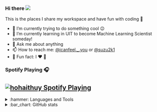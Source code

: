 ### Hi there <a href="https://www.facebook.com/suzu2k1/"><img src="https://media.giphy.com/media/hvRJCLFzcasrR4ia7z/giphy.gif" width="25px"></a>
This is the places I share my workspace and have fun with coding :pig_nose:

- 🔭 I’m currently trying to do something cool :wink:
- 🌱 I’m currently learning in UIT to become Machine Learning Scientist someday!
- 💬 Ask me about anything
- 📫 How to reach me: [@icanfeel._.you](https://www.instagram.com/icanfeel._.you/) or [@suzu2k1](https://www.facebook.com/suzu2k1/)
- :speak_no_evil: Fun fact: I :heart: :dog:


### Spotify Playing 🎧

[<img src="https://now-playing-codestackr.vercel.app/api/spotify-playing" alt="hohaithuy Spotify Playing" width="350" />](https://open.spotify.com/user/4bg98ass1m8hlj828k4hq10z0)
---

<details>
  <summary>:hammer: Languages and Tools </summary>
<br />
<img align="left" alt="Visual Studio Code" width="26px" src="https://raw.githubusercontent.com/github/explore/80688e429a7d4ef2fca1e82350fe8e3517d3494d/topics/visual-studio-code/visual-studio-code.png" />
<img align="left" alt="HTML5" width="26px" src="https://raw.githubusercontent.com/github/explore/80688e429a7d4ef2fca1e82350fe8e3517d3494d/topics/html/html.png" />
<img align="left" alt="CSS3" width="26px" src="https://raw.githubusercontent.com/github/explore/80688e429a7d4ef2fca1e82350fe8e3517d3494d/topics/css/css.png" />
<img align="left" alt="JavaScript" width="26px" src="https://raw.githubusercontent.com/github/explore/80688e429a7d4ef2fca1e82350fe8e3517d3494d/topics/javascript/javascript.png" />
<!-- <img align="left" alt="Node.js" width="26px" src="https://raw.githubusercontent.com/github/explore/80688e429a7d4ef2fca1e82350fe8e3517d3494d/topics/nodejs/nodejs.png" /> -->
<img align="left" alt="SQL" width="26px" src="https://raw.githubusercontent.com/github/explore/80688e429a7d4ef2fca1e82350fe8e3517d3494d/topics/sql/sql.png" />
<img align="left" alt="Python" width="26px" src="https://raw.githubusercontent.com/github/explore/80688e429a7d4ef2fca1e82350fe8e3517d3494d/topics/python/python.png" />
<img align="left" alt="CPP" width="26px" src="https://raw.githubusercontent.com/github/explore/80688e429a7d4ef2fca1e82350fe8e3517d3494d/topics/cpp/cpp.png" />
<img align="left" alt="Terminal" width="26px" src="https://raw.githubusercontent.com/github/explore/80688e429a7d4ef2fca1e82350fe8e3517d3494d/topics/terminal/terminal.png" />
<img align="left" alt="PostgreSQL" width="26px" src="https://raw.githubusercontent.com/github/explore/80688e429a7d4ef2fca1e82350fe8e3517d3494d/topics/postgresql/postgresql.png" />
<img align="left" alt="MongoDB" width="26px" src="https://github.com/mongodb-js/leaf/blob/master/dist/mongodb-leaf_16x16@2x.png" />
<br />
  
</details>


<details>
  <summary>:bar_chart: GitHub stats</summary>
  <br />

[![Anurag's GitHub stats](https://github-readme-stats.vercel.app/api?username=taolaobd&show_icons=true&&theme=tokyonight)](https://github.com/anuraghazra/github-readme-stats)

</details>





<!--Available in the future**-->

<!-- [<img align="left" alt="React" width="26px" src="https://raw.githubusercontent.com/github/explore/80688e429a7d4ef2fca1e82350fe8e3517d3494d/topics/react/react.png" />][reactplaylist]
 -->
<!--[<img align="left" alt="MySQL" width="26px" src="https://raw.githubusercontent.com/github/explore/80688e429a7d4ef2fca1e82350fe8e3517d3494d/topics/mysql/mysql.png" />][webdevplaylist] -->

<!--[<img align="left" alt="MongoDB" width="26px" src="https://raw.githubusercontent.com/github/explore/80688e429a7d4ef2fca1e82350fe8e3517d3494d/topics/mongodb/mongodb.png" />][webdevplaylist] -->

<!--
[<img align="left" alt="Git" width="26px" src="https://raw.githubusercontent.com/github/explore/80688e429a7d4ef2fca1e82350fe8e3517d3494d/topics/git/git.png" />][webdevplaylist]
->>

<!--[<img align="left" alt="GitHub" width="26px" src="https://raw.githubusercontent.com/github/explore/78df643247d429f6cc873026c0622819ad797942/topics/github/github.png" />][webdevplaylist]
->>
<!--
->>

<!--
->>
<!--
->>




<!--📊 **This week I spent my time on**-->


<!-- BLOG-POST-LIST:START -->
<!-- BLOG-POST-LIST:END -->
